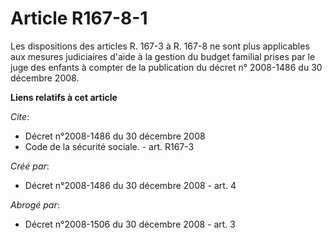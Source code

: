 # Article R167-8-1

Les dispositions des articles R. 167-3 à R. 167-8 ne sont plus applicables aux mesures judiciaires d'aide à la gestion du
budget familial prises par le juge des enfants à compter de la publication du décret n° 2008-1486 du 30 décembre 2008.

**Liens relatifs à cet article**

_Cite_:

  - Décret n°2008-1486 du 30 décembre 2008
  - Code de la sécurité sociale. - art. R167-3

_Créé par_:

  - Décret n°2008-1486 du 30 décembre 2008 - art. 4

_Abrogé par_:

  - Décret n°2008-1506 du 30 décembre 2008 - art. 3

